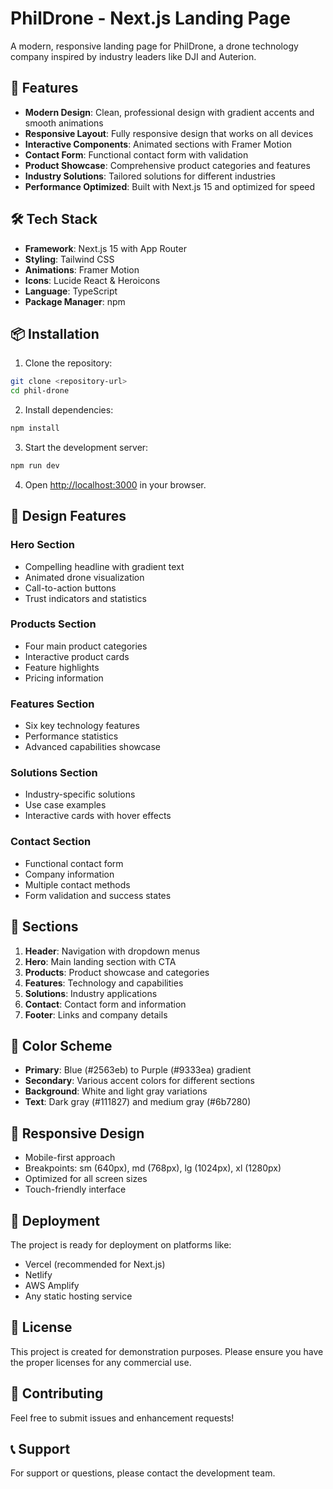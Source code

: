 # PhilDrone - Next.js Landing Page

A modern, responsive landing page for PhilDrone, a drone technology company inspired by industry leaders like DJI and Auterion.

## 🚀 Features

- **Modern Design**: Clean, professional design with gradient accents and smooth animations
- **Responsive Layout**: Fully responsive design that works on all devices
- **Interactive Components**: Animated sections with Framer Motion
- **Contact Form**: Functional contact form with validation
- **Product Showcase**: Comprehensive product categories and features
- **Industry Solutions**: Tailored solutions for different industries
- **Performance Optimized**: Built with Next.js 15 and optimized for speed

## 🛠️ Tech Stack

- **Framework**: Next.js 15 with App Router
- **Styling**: Tailwind CSS
- **Animations**: Framer Motion
- **Icons**: Lucide React & Heroicons
- **Language**: TypeScript
- **Package Manager**: npm

## 📦 Installation

1. Clone the repository:
```bash
git clone <repository-url>
cd phil-drone
```

2. Install dependencies:
```bash
npm install
```

3. Start the development server:
```bash
npm run dev
```

4. Open [http://localhost:3000](http://localhost:3000) in your browser.

## 🎨 Design Features

### Hero Section
- Compelling headline with gradient text
- Animated drone visualization
- Call-to-action buttons
- Trust indicators and statistics

### Products Section
- Four main product categories
- Interactive product cards
- Feature highlights
- Pricing information

### Features Section
- Six key technology features
- Performance statistics
- Advanced capabilities showcase

### Solutions Section
- Industry-specific solutions
- Use case examples
- Interactive cards with hover effects

### Contact Section
- Functional contact form
- Company information
- Multiple contact methods
- Form validation and success states

## 🎯 Sections

1. **Header**: Navigation with dropdown menus
2. **Hero**: Main landing section with CTA
3. **Products**: Product showcase and categories
4. **Features**: Technology and capabilities
5. **Solutions**: Industry applications
6. **Contact**: Contact form and information
7. **Footer**: Links and company details

## 🎨 Color Scheme

- **Primary**: Blue (#2563eb) to Purple (#9333ea) gradient
- **Secondary**: Various accent colors for different sections
- **Background**: White and light gray variations
- **Text**: Dark gray (#111827) and medium gray (#6b7280)

## 📱 Responsive Design

- Mobile-first approach
- Breakpoints: sm (640px), md (768px), lg (1024px), xl (1280px)
- Optimized for all screen sizes
- Touch-friendly interface

## 🚀 Deployment

The project is ready for deployment on platforms like:
- Vercel (recommended for Next.js)
- Netlify
- AWS Amplify
- Any static hosting service

## 📄 License

This project is created for demonstration purposes. Please ensure you have the proper licenses for any commercial use.

## 🤝 Contributing

Feel free to submit issues and enhancement requests!

## 📞 Support

For support or questions, please contact the development team.